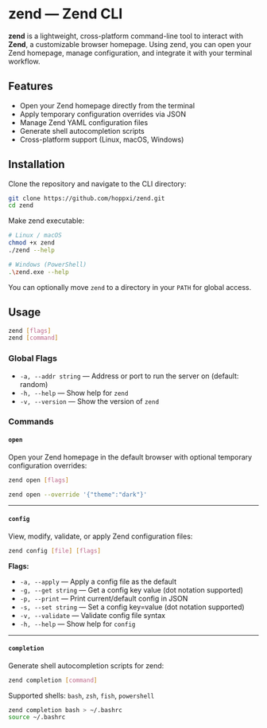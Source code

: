 # zend — Zend CLI

**zend** is a lightweight, cross-platform command-line tool to interact with **Zend**, a customizable browser homepage. Using zend, you can open your Zend homepage, manage configuration, and integrate it with your terminal workflow.

## Features

- Open your Zend homepage directly from the terminal
- Apply temporary configuration overrides via JSON
- Manage Zend YAML configuration files
- Generate shell autocompletion scripts
- Cross-platform support (Linux, macOS, Windows)

## Installation

Clone the repository and navigate to the CLI directory:

```bash
git clone https://github.com/hoppxi/zend.git
cd zend
```

Make zend executable:

```bash
# Linux / macOS
chmod +x zend
./zend --help

# Windows (PowerShell)
.\zend.exe --help
```

You can optionally move `zend` to a directory in your `PATH` for global access.

## Usage

```bash
zend [flags]
zend [command]
```

### Global Flags

- `-a, --addr string` — Address or port to run the server on (default: random)
- `-h, --help` — Show help for `zend`
- `-v, --version` — Show the version of `zend`

### Commands

#### `open`

Open your Zend homepage in the default browser with optional temporary configuration overrides:

```bash
zend open [flags]

zend open --override '{"theme":"dark"}'
```

---

#### `config`

View, modify, validate, or apply Zend configuration files:

```bash
zend config [file] [flags]
```

**Flags:**

- `-a, --apply` — Apply a config file as the default
- `-g, --get string` — Get a config key value (dot notation supported)
- `-p, --print` — Print current/default config in JSON
- `-s, --set string` — Set a config key=value (dot notation supported)
- `-v, --validate` — Validate config file syntax
- `-h, --help` — Show help for `config`

---

#### `completion`

Generate shell autocompletion scripts for zend:

```bash
zend completion [command]
```

Supported shells: `bash`, `zsh`, `fish`, `powershell`

```bash
zend completion bash > ~/.bashrc
source ~/.bashrc
```
